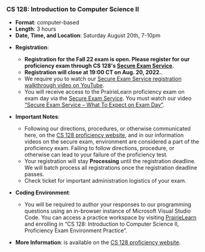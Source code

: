 <!---
Feel free to change this link if there is something more appropriate.
Do not change the anchor name.
-->

### <a name="CS128" class="anchor"></a>CS 128: Introduction to Computer Science II
* **Format**: computer-based
* **Length**: 3 hours
* **Date, Time, and Location**:   Saturday August 20th, 7-10pm

<!--- -->
* **Registration**: 
  * **Registration for the Fall 22 exam is open. Please register for our proficiency exam through CS 128's <a href="https://secure-exam.cs128.org/">Secure Exam Service</a>.** 
  *  **Registration will close at 19:00 CT on Aug. 20, 2022.**.
  * We require you to watch our <a href="https://www.youtube.com/watch?v=Xb4ZUE_0vec">Secure Exam Service registration walkthrough video on YouTube</a>.  
  * You will receive access to the PrairieLearn proficiency exam on exam day via the <a href="https://secure-exam.cs128.org/">Secure Exam Service</a>.  You must watch our video <a href="https://www.youtube.com/watch?v=qtVbHg3k5Ks">“Secure Exam Service – What To Expect on Exam Day”</a>.

* **Important Notes**: 
  * Following our directions, procedures, or otherwise communicated here, on the [CS 128 proficiency website](https://proficiency.cs128.org/), and in our information videos on the secure exam, environment are considered a part of the proficiency exam.  Failing to follow directions, procedure, or otherwise can lead to your failure of the proficiency test.
  * Your registration will stay <strong>Processing</strong> until the registration deadline. We will batch process all registrations once the registration deadline passes.
  * Check ticket for important administration logistics of your exam.

* **Coding Environment**:
  * You will be required to author your responses to our programming questions using an in-browser instance of Microsoft Visual Studio Code.  You can access a practice workspace by visiting <a href="https://www.prairielearn.org/pl/enroll">PrairieLearn</a> and enrolling in “CS 128: Introduction to Computer Science II, Proficiency Exam Environment Practice”.

* **More Information**: is available on the [CS 128 proficiency website](https://proficiency.cs128.org/).

<!--

* **Format**: computer-based
<!---
* **Length**: 3 hours
<!---
* **Location**: Online, proctored via Zoom during the scheduled time windows
<!---
* **Date and Time**:
  * 7-10pm Tuesday August 17th
  * 8-11am Thursday August 19th
<!---
* **Zoom Links**:
  * [8 AM](https://illinois.zoom.us/j/83434657601?pwd=NzI2aWMybThlSWp2UW5YRm9iZlNQUT09)
  * [1 PM](https://illinois.zoom.us/j/83434657601?pwd=NzI2aWMybThlSWp2UW5YRm9iZlNQUT09)
<!---
* **More Information**: is available on the [CS 125 website](https://cs125.cs.illinois.edu/info/proficiency/).

-->
